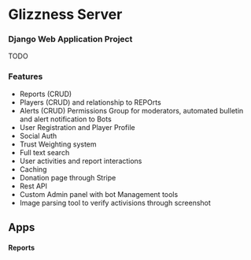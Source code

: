 # Glizzness Server
### Django Web Application Project

TODO

### Features
+ Reports (CRUD)
+ Players (CRUD) and relationship to REPOrts
+ Alerts (CRUD) Permissions Group for moderators, automated bulletin and alert notification to Bots 
+ User Registration and Player Profile
+ Social Auth
+ Trust Weighting system
+ Full text search
+ User activities and report interactions
+ Caching
+ Donation page through Stripe
+ Rest API
+ Custom Admin panel with bot Management tools
+ Image parsing tool to verify activisions through screenshot

## Apps

#### Reports


